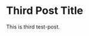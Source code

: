 ﻿---
Title: Third Post Title ABC
Summary: Third Post Summary
Tags:
- Test Tag 2
- Test Tag 3
- Test Tag 4
Author:
  ImageUrl: https://test.com/author/image.png
  Name: Test Author Name
  Url: https://test.com/author
PublishedAt: 2020-03-04T07:08:09
---

# Third Post Title

This is third test-post.